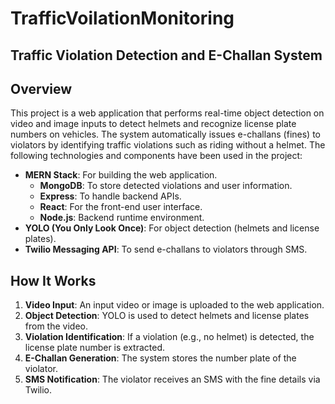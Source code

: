 # TrafficVoilationMonitoring

## Traffic Violation Detection and E-Challan System

## Overview
This project is a web application that performs real-time object detection on video and image inputs to detect helmets and recognize license plate numbers on vehicles. The system automatically issues e-challans (fines) to violators by identifying traffic violations such as riding without a helmet. The following technologies and components have been used in the project: 

- **MERN Stack**: For building the web application. 
  - **MongoDB**: To store detected violations and user information.
  - **Express**: To handle backend APIs.
  - **React**: For the front-end user interface.
  - **Node.js**: Backend runtime environment.
- **YOLO (You Only Look Once)**: For object detection (helmets and license plates).
- **Twilio Messaging API**: To send e-challans to violators through SMS.

## How It Works
1. **Video Input**: An input video or image is uploaded to the web application.
2. **Object Detection**: YOLO is used to detect helmets and license plates from the video.
3. **Violation Identification**: If a violation (e.g., no helmet) is detected, the license plate number is extracted.
4. **E-Challan Generation**: The system stores the number plate of the violator.
5. **SMS Notification**: The violator receives an SMS with the fine details via Twilio.
